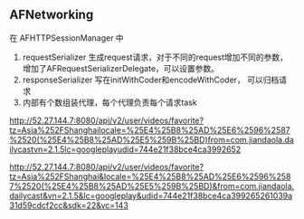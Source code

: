 ## AFNetworking

在 AFHTTPSessionManager 中

1. requestSerializer 生成request请求，对于不同的request增加不同的参数， 增加了AFRequestSerializerDelegate，可以设置参数。
2. responseSerializer 写在initWithCoder和encodeWithCoder， 可以归档请求
3. 内部有个数组装代理，每个代理负责每个请求task



http://52.27.144.7:8080/api/v2/user/videos/favorite?tz=Asia%252FShanghailocale=%25E4%25B8%25AD%25E6%2596%2587%2520(%25E4%25B8%25AD%25E5%259B%25BD)from=com.jiandaola.dailycastvn=2.1.5lc=googleplayudid=744e21f38bce4ca3992652


http://52.27.144.7:8080/api/v2/user/videos/favorite?tz=Asia%252FShanghai&locale=%25E4%25B8%25AD%25E6%2596%2587%2520(%25E4%25B8%25AD%25E5%259B%25BD)&from=com.jiandaola.dailycast&vn=2.1.5&lc=googleplay&udid=744e21f38bce4ca399265261039a31d59cdcf2cc&sdk=22&vc=143